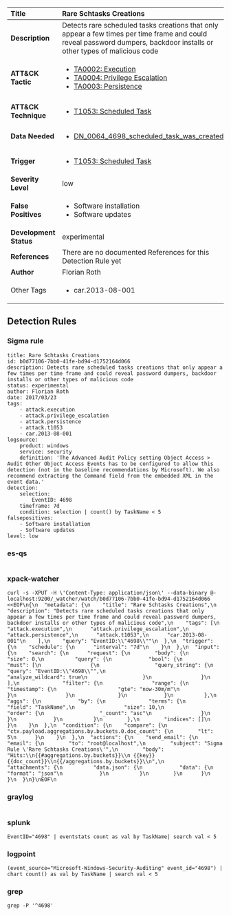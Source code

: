 | Title                    | Rare Schtasks Creations       |
|:-------------------------|:------------------|
| **Description**          | Detects rare scheduled tasks creations that only appear a few times per time frame and could reveal password dumpers, backdoor installs or other types of malicious code |
| **ATT&amp;CK Tactic**    |  <ul><li>[TA0002: Execution](https://attack.mitre.org/tactics/TA0002)</li><li>[TA0004: Privilege Escalation](https://attack.mitre.org/tactics/TA0004)</li><li>[TA0003: Persistence](https://attack.mitre.org/tactics/TA0003)</li></ul>  |
| **ATT&amp;CK Technique** | <ul><li>[T1053: Scheduled Task](https://attack.mitre.org/techniques/T1053)</li></ul>  |
| **Data Needed**          | <ul><li>[DN_0064_4698_scheduled_task_was_created](../Data_Needed/DN_0064_4698_scheduled_task_was_created.md)</li></ul>  |
| **Trigger**              | <ul><li>[T1053: Scheduled Task](../Triggers/T1053.md)</li></ul>  |
| **Severity Level**       | low |
| **False Positives**      | <ul><li>Software installation</li><li>Software updates</li></ul>  |
| **Development Status**   | experimental |
| **References**           |  There are no documented References for this Detection Rule yet  |
| **Author**               | Florian Roth |
| Other Tags           | <ul><li>car.2013-08-001</li></ul> | 

## Detection Rules

### Sigma rule

```
title: Rare Schtasks Creations
id: b0d77106-7bb0-41fe-bd94-d1752164d066
description: Detects rare scheduled tasks creations that only appear a few times per time frame and could reveal password dumpers, backdoor installs or other types of malicious code
status: experimental
author: Florian Roth
date: 2017/03/23
tags:
    - attack.execution
    - attack.privilege_escalation
    - attack.persistence
    - attack.t1053
    - car.2013-08-001
logsource:
    product: windows
    service: security
    definition: 'The Advanced Audit Policy setting Object Access > Audit Other Object Access Events has to be configured to allow this detection (not in the baseline recommendations by Microsoft). We also recommend extracting the Command field from the embedded XML in the event data.'
detection:
    selection:
        EventID: 4698
    timeframe: 7d
    condition: selection | count() by TaskName < 5
falsepositives:
    - Software installation
    - Software updates
level: low

```





### es-qs
    
```

```


### xpack-watcher
    
```
curl -s -XPUT -H \'Content-Type: application/json\' --data-binary @- localhost:9200/_watcher/watch/b0d77106-7bb0-41fe-bd94-d1752164d066 <<EOF\n{\n  "metadata": {\n    "title": "Rare Schtasks Creations",\n    "description": "Detects rare scheduled tasks creations that only appear a few times per time frame and could reveal password dumpers, backdoor installs or other types of malicious code",\n    "tags": [\n      "attack.execution",\n      "attack.privilege_escalation",\n      "attack.persistence",\n      "attack.t1053",\n      "car.2013-08-001"\n    ],\n    "query": "EventID:\\"4698\\""\n  },\n  "trigger": {\n    "schedule": {\n      "interval": "7d"\n    }\n  },\n  "input": {\n    "search": {\n      "request": {\n        "body": {\n          "size": 0,\n          "query": {\n            "bool": {\n              "must": [\n                {\n                  "query_string": {\n                    "query": "EventID:\\"4698\\"",\n                    "analyze_wildcard": true\n                  }\n                }\n              ],\n              "filter": {\n                "range": {\n                  "timestamp": {\n                    "gte": "now-30m/m"\n                  }\n                }\n              }\n            }\n          },\n          "aggs": {\n            "by": {\n              "terms": {\n                "field": "TaskName",\n                "size": 10,\n                "order": {\n                  "_count": "asc"\n                }\n              }\n            }\n          }\n        },\n        "indices": []\n      }\n    }\n  },\n  "condition": {\n    "compare": {\n      "ctx.payload.aggregations.by.buckets.0.doc_count": {\n        "lt": 5\n      }\n    }\n  },\n  "actions": {\n    "send_email": {\n      "email": {\n        "to": "root@localhost",\n        "subject": "Sigma Rule \'Rare Schtasks Creations\'",\n        "body": "Hits:\\n{{#aggregations.by.buckets}}\\n {{key}} {{doc_count}}\\n{{/aggregations.by.buckets}}\\n",\n        "attachments": {\n          "data.json": {\n            "data": {\n              "format": "json"\n            }\n          }\n        }\n      }\n    }\n  }\n}\nEOF\n
```


### graylog
    
```

```


### splunk
    
```
EventID="4698" | eventstats count as val by TaskName| search val < 5
```


### logpoint
    
```
(event_source="Microsoft-Windows-Security-Auditing" event_id="4698") | chart count() as val by TaskName | search val < 5
```


### grep
    
```
grep -P '^4698'
```



